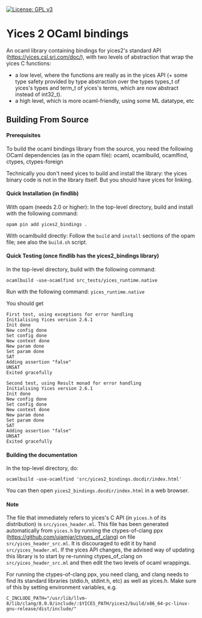 [![License: GPL v3](https://img.shields.io/badge/License-GPLv3-blue.svg)](https://www.gnu.org/licenses/gpl-3.0)

# Yices 2 OCaml bindings

An ocaml library containing bindings for yices2's standard API (https://yices.csl.sri.com/doc/), with two levels of abstraction that wrap the yices C functions:
- a low level, where the functions are really as in the yices API
(+ some type safety provided by type abstraction over the types types_t of yices's types and term_t of yices's terms, which are now abstract instead of int32_t).
- a high level, which is more ocaml-friendly, using some ML datatype, etc

## Building From Source

#### Prerequisites

To build the ocaml bindings library from the source, you need the following OCaml dependencies (as in the opam file): ocaml, ocamlbuild, ocamlfind, ctypes, ctypes-foreign

Technically you don't need yices to build and install the library: the yices binary code is not in the library itself.
But you should have yices for linking.

#### Quick Installation (in findlib)

With opam (needs 2.0 or higher):
In the top-level directory, build and install with the following command:
```
opam pin add yices2_bindings .
```

With ocamlbuild directly:
Follow the `build` and `install` sections of the opam file; see also the `build.sh` script.

#### Quick Testing (once findlib has the yices2_bindings library)

In the top-level directory, build with the following command:
```
ocamlbuild -use-ocamlfind src_tests/yices_runtime.native
```

Run with the following command:
```yices_runtime.native```

You should get
```
First test, using exceptions for error handling
Initialising Yices version 2.6.1
Init done
New config done
Set config done
New context done
New param done
Set param done
SAT
Adding assertion "false"
UNSAT
Exited gracefully

Second test, using Result monad for error handling
Initialising Yices version 2.6.1
Init done
New config done
Set config done
New context done
New param done
Set param done
SAT
Adding assertion "false"
UNSAT
Exited gracefully
```

#### Building the documentation

In the top-level directory, do:
```
ocamlbuild -use-ocamlfind 'src/yices2_bindings.docdir/index.html'
```
You can then open `yices2_bindings.docdir/index.html` in a web browser.


#### Note

The file that immediately refers to yices's C API (in `yices.h` of its distribution) is `src/yices_header.ml`.
This file has been generated automatically from `yices.h` by running the ctypes-of-clang ppx (https://github.com/ujamjar/ctypes_of_clang) on file `src/yices_header_src.ml`.
It is discouraged to edit it by hand `src/yices_header.ml`. If the yices API changes, the advised way of updating this library is to start by re-running ctypes_of_clang on `src/yices_header_src.ml` and then edit the two levels of ocaml wrappings.

For running the ctypes-of-clang ppx, you need clang, and clang needs to find its standard libraries (stdio.h, stdint.h, etc) as well as yices.h.
Make sure of this by setting environment variables, e.g.
```
C_INCLUDE_PATH="/usr/lib/llvm-8/lib/clang/8.0.0/include/:$YICES_PATH/yices2/build/x86_64-pc-linux-gnu-release/dist/include/"
```
